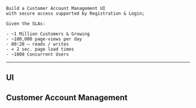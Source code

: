 ```
Build a Customer Account Management UI 
with secure access supported by Registration & Login;
```

```
Given the SLAs:

- ~1 Million Customers & Growing
- ~100,000 page-views per day
- 80:20 – reads / writes
- < 2 sec. page load times
- ~1000 Concurrent Users
```
----
## **UI**
## Customer Account Management
